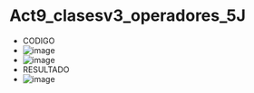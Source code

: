 # Act9_clasesv3_operadores_5J
- CODIGO
- ![image](https://github.com/user-attachments/assets/6d736718-ddc2-4a02-9e9b-9624b3917d29)
- ![image](https://github.com/user-attachments/assets/b283d051-57e2-4325-a7a4-c398197f0efc)
- RESULTADO
- ![image](https://github.com/user-attachments/assets/11b0a527-15f6-43dc-8ff2-eda10bf58077)
